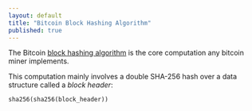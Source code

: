 ```yaml
---
layout: default
title: "Bitcoin Block Hashing Algorithm"
published: true
---
```


The Bitcoin [block hashing algorithm][blockhash] is the core computation any bitcoin miner implements.

This computation mainly involves a double SHA-256 hash over a data structure called a _block header_:

```
sha256(sha256(block_header))
```

[blockhash]: https://en.bitcoin.it/wiki/Block_hashing_algorithm

